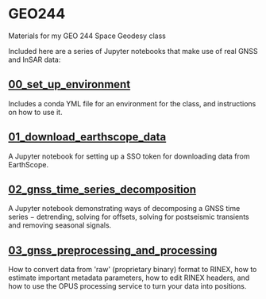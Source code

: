 # GEO244
Materials for my GEO 244 Space Geodesy class

Included here are a series of Jupyter notebooks that make use of real GNSS and InSAR data:

## [00_set_up_environment](00_set_up_environment/)
Includes a conda YML file for an environment for the class, and instructions on how to use it.

## [01_download_earthscope_data](01_download_earthscope_data/)
A Jupyter notebook for setting up a SSO token for downloading data from EarthScope.

## [02_gnss_time_series_decomposition](02_gnss_time_series_decomposition/)
A Jupyter notebook demonstrating ways of decomposing a GNSS time series $-$ detrending, solving for offsets, solving for postseismic transients and removing seasonal signals.

## [03_gnss_preprocessing_and_processing](03_gnss_preprocessing_and_processing/)
How to convert data from 'raw' (proprietary binary) format to RINEX, how to estimate important metadata parameters, how to edit RINEX headers, and how to use the OPUS processing service to turn your data into positions.
